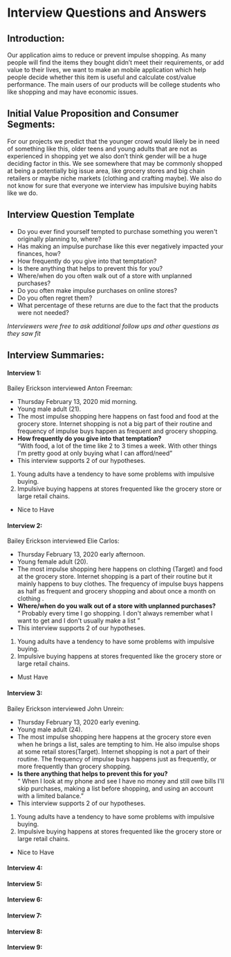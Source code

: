 # Interview Questions and Answers

## Introduction:
Our application aims to reduce or prevent impulse shopping. As many people will find the items they bought didn’t meet their requirements, or add value to their lives, we want to make an mobile application which 
help people decide whether this item is useful and calculate cost/value performance.  The main users of our products will be college students who like shopping and may have economic issues.

## Initial Value Proposition and Consumer Segments:
For our projects we predict that the younger crowd would likely be in need of something like this, older teens and young adults that are not as experienced in shopping yet we also don’t think gender will be a huge deciding factor in this. We see somewhere that may be commonly shopped at being a potentially big issue area, like  grocery stores and big chain retailers or maybe niche markets (clothing and crafting maybe). We also do not know for sure that everyone we interview has impulsive buying habits like we do.

## Interview Question Template
* Do you ever find yourself tempted to purchase something you weren't originally planning to, where? 
* Has making an impulse purchase like this ever negatively impacted your finances, how?
* How frequently do you give into that temptation?  
* Is there anything that helps to prevent this for you?  
* Where/when do you often walk out of a store with unplanned purchases?  
* Do you often make impulse purchases on online stores?  
* Do you often regret them?  
* What percentage of these returns are due to the fact that the products were not needed?  

_Interviewers were free to ask additional follow ups and other questions as they saw fit_

## Interview Summaries:
#### Interview 1:
Bailey Erickson interviewed Anton Freeman:
* Thursday February 13, 2020 mid morning.
* Young male adult (21).
* The most impulse shopping here happens on fast food and food at the grocery store. Internet shopping is not a big part of their routine and frequency of impulse buys happen as frequent and grocery shopping.
* __How frequently do you give into that temptation?__  
“With food, a lot of the time like 2 to 3 times a week. With other things I'm pretty good at only buying what I can afford/need”
* This interview supports 2 of our hypotheses.
1. Young adults have a tendency to have some problems with impulsive buying. 
1. Impulsive buying happens at stores frequented like the grocery store or large retail chains.
* Nice to Have

#### Interview 2:
Bailey Erickson interviewed Elie Carlos:
* Thursday February 13, 2020 early afternoon.
* Young female adult (20). 
* The most impulse shopping here happens on clothing (Target)  and food at the grocery store. Internet shopping is a part of their routine but it mainly happens to buy clothes. The frequency of impulse buys happens as half as frequent and grocery shopping and about once a month on clothing .
* __Where/when do you walk out of a store with unplanned purchases?__  
“ Probably every time I go shopping. I don't always remember what I want to get and I don't usually make a list ”
* This interview supports 2 of our hypotheses. 
1. Young adults have a tendency to have some problems with impulsive buying. 
1. Impulsive buying happens at stores frequented like the grocery store or large retail chains.
* Must Have 

#### Interview 3:
Bailey Erickson interviewed John Unrein:
* Thursday February 13, 2020 early evening.
* Young male adult (24).
* The most impulse shopping here happens at the grocery store even when he brings a list, sales are tempting to him. He also impulse shops at some retail stores(Target). Internet shopping is not a part of their routine. The frequency of impulse buys happens just as frequently, or more frequently than grocery shopping.
* __Is there anything that helps to prevent this for you?__  
“ When I look at my phone and see I have no money and still owe bills I'll skip purchases, making a list before shopping, and using an account with a limited balance.”
* This interview supports 2 of our hypotheses.
1. Young adults have a tendency to have some problems with impulsive buying. 
1. Impulsive buying happens at stores frequented like the grocery store or large retail chains.
* Nice to Have

#### Interview 4:

#### Interview 5:

#### Interview 6:

#### Interview 7:

#### Interview 8:

#### Interview 9: